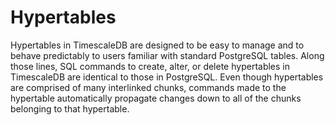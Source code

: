 # Hypertables
Hypertables in TimescaleDB are designed to be easy to manage and to behave
predictably to users familiar with standard PostgreSQL tables. Along those
lines, SQL commands to create, alter, or delete hypertables in TimescaleDB are
identical to those in PostgreSQL. Even though hypertables are comprised of many
interlinked chunks, commands made to the hypertable automatically propagate
changes down to all of the chunks belonging to that hypertable.
